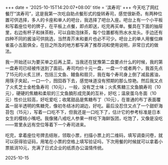 +++
date = '2025-10-15T14:20:07+08:00'
title = '滨寿司'
+++
今天吃了网红餐厅“滨寿司”，这是我第一次吃自助点餐形式的旋转寿司，感觉很新奇。有两种位置可供选择，多人的卡座和单人的吧台，我选择了吧台入座。吧台上有一个小平板和写着座位号的牌子，在平板上点餐，即点即送，吃完再买单。餐具在下面的抽屉里，右边有杯子和抹茶粉，可以自助泡抹茶，每个位置都有热水水龙头。手边还有四种不同的酱油可供挑选，当然青芥末和姜片也必不可少。吧台上的单人用餐位麻雀虽小五脏俱全，在目之所及的地方都写满了推荐词和使用说明，非常日式的做法。  
  
我一开始还以为要买单之后再上菜，当我还在犹豫第二盘要点什么的时候，我的第一盘寿司已经被传送到了面前。寿司均价十元一盘，一盘一个或者两个，我首先点了15元的火炙三拼，包括三文鱼、鳗鱼和扇贝，我在每个寿司身上倒了减盐酱油，用筷子夹起，一口一个，囫囵吞下去，感觉味道没有预期的那么惊艳。然后我又点了火炙芝士金枪鱼寿司（10元），一般，没有芝士味；火炙焦糖三文鱼腩寿司（10元），硬硬的焦糖和柔软的三文鱼腩形成完美的互补，好吃；温泉蛋乌冬面（10元）性价比较高，好吃爱吃；收尾甜品是焦糖布丁（10元），在普通的布丁表面覆盖一层半透明的焦糖壳，像初冬结冰的湖边，好吃。最后没忍住又点了一个甜虾海苔包（15元），写着一口吃不下，但我还是一口吃下了，估计它的参考标准是日本女生的樱桃小嘴吧。我像猪八戒吃人参果一样吃下海鲜饭团，吃饱了，又像是没吃——胃里永远有空位等着下一个寿司进来。  
  
吃完，拿着座位号牌去结账，领取小票，扫描小票上的二维码，填写调查问卷，就可以获得验证码，用笔在小票的空格上填写验证吗，下次用餐的时候就可以拿着小票抵消10元，充满了日式企业的纸质办公温情传统。  
  
2025-10-15